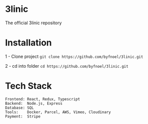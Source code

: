 # 3linic

The official 3linic repository

# Installation

1 - Clone project
`git clone https://github.com/byfnoel/3linic.git`

2 - cd into folder
`cd https://github.com/byfnoel/3linic.git`

# Tech Stack

```
Frontend: React, Redux, Typescript
Backend:  Node.js, Express
Database: SQL
Tools:    Docker, Parcel, AWS, Vimeo, Cloudinary
Payment:  Stripe
```
